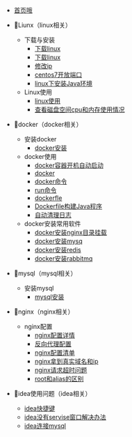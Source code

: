 * [首页哦](README.md)
* 🍑Liunx（linux相关）
  * 下载与安装
    * [下载linux](linux/linux下载.md)
    * [下载linux](linux/下载与安装(expect).md)
    * [修改ip](linux/修改ip.md)
    * [centos7开放端口](linux/开放端口.md)
    * [linux下安装Java环境](linux/java安装.md)
  * Linux使用
    * [linux使用](linux/linux使用.md)
    * [查看磁盘空间cpu和内存使用情况](linux/查看磁盘空间cpu和内存情况.md)
* 🍑docker（docker相关）
  * 安装docker
    * [docker安装](docker/安装docker.md)
  * docker使用
    * [docker容器开机自动启动](docker/docker容器开机自动启动.md)
    * [docker](docker/docker(狂神).md)
    * [docker命令](docker/docker命令(知乎).md)
    * [run命令](docker/run命令.md)
    * [dockerfle](docker/dockerfile.md)
    * [Dockerfile构建Java程序](docker/Dockerfile构建Java程序.md)
    * [自动清理日志](docker/自动清理日志.md)
  * docker安装常用软件
    * [docker安装nginx目录挂载](docker/安装常用软件/docker安装nginx目录挂载.md)
    * [docker安装mysq](docker/安装常用软件/docker安装mysql.md)
    * [docker安装redis](docker/安装常用软件/docker安装redis.md)
    * [docker安装rabbitmq](docker/安装常用软件/docker安装rabbitmq.md)
* 🍑mysql（mysql相关）
  * 安装mysql
    * [mysql安装](mysql/下载安装/MySQL下载和安装.md)
* 🍑nginx（nginx相关）
  * nginx配置
    * [nginx配置详情](nginx/nginx配置详情.md)
    * [反向代理配置](nginx/反向代理配置.md)
    * [nginx配置清单](nginx/nginx配置清单.md)
    * [nginx拿到真实域名和ip](nginx/nginx拿到真实域名和ip.md)
    * [nginx请求超时问题](nginx/nginx请求超时问题.md)
    * [root和alias的区别](nginx/root和alias的区别.md)

* 🍑idea使用问题（idea相关）
  * [idea快捷键](idea/idea快捷键.md)
  * [idea没有servise窗口解决办法](idea/idea没有servise窗口解决办法.md)
  * [idea连接mysql](idea/idea连接mysql/idea连接mysql.md)

